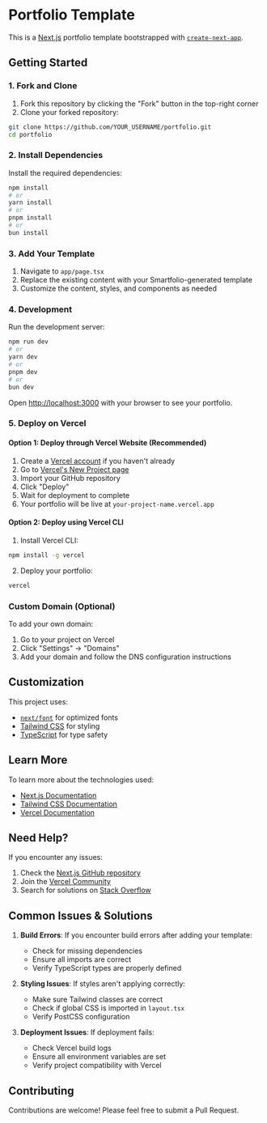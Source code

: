 # Portfolio Template

This is a [Next.js](https://nextjs.org) portfolio template bootstrapped with [`create-next-app`](https://nextjs.org/docs/app/api-reference/cli/create-next-app).

## Getting Started

### 1. Fork and Clone

1. Fork this repository by clicking the "Fork" button in the top-right corner
2. Clone your forked repository:

```bash
git clone https://github.com/YOUR_USERNAME/portfolio.git
cd portfolio
```

### 2. Install Dependencies

Install the required dependencies:

```bash
npm install
# or
yarn install
# or
pnpm install
# or
bun install
```

### 3. Add Your Template

1. Navigate to `app/page.tsx`
2. Replace the existing content with your Smartfolio-generated template
3. Customize the content, styles, and components as needed

### 4. Development

Run the development server:

```bash
npm run dev
# or
yarn dev
# or
pnpm dev
# or
bun dev
```

Open [http://localhost:3000](http://localhost:3000) with your browser to see your portfolio.

### 5. Deploy on Vercel

#### Option 1: Deploy through Vercel Website (Recommended)

1. Create a [Vercel account](https://vercel.com/signup) if you haven't already
2. Go to [Vercel's New Project page](https://vercel.com/new)
3. Import your GitHub repository
4. Click "Deploy"
5. Wait for deployment to complete
6. Your portfolio will be live at `your-project-name.vercel.app`

#### Option 2: Deploy using Vercel CLI

1. Install Vercel CLI:

```bash
npm install -g vercel
```

2. Deploy your portfolio:

```bash
vercel
```

### Custom Domain (Optional)

To add your own domain:

1. Go to your project on Vercel
2. Click "Settings" → "Domains"
3. Add your domain and follow the DNS configuration instructions

## Customization

This project uses:

- [`next/font`](https://nextjs.org/docs/app/building-your-application/optimizing/fonts) for optimized fonts
- [Tailwind CSS](https://tailwindcss.com) for styling
- [TypeScript](https://www.typescriptlang.org) for type safety

## Learn More

To learn more about the technologies used:

- [Next.js Documentation](https://nextjs.org/docs)
- [Tailwind CSS Documentation](https://tailwindcss.com/docs)
- [Vercel Documentation](https://vercel.com/docs)

## Need Help?

If you encounter any issues:

1. Check the [Next.js GitHub repository](https://github.com/vercel/next.js)
2. Join the [Vercel Community](https://vercel.com/community)
3. Search for solutions on [Stack Overflow](https://stackoverflow.com/questions/tagged/next.js)

## Common Issues & Solutions

1. **Build Errors**: If you encounter build errors after adding your template:

   - Check for missing dependencies
   - Ensure all imports are correct
   - Verify TypeScript types are properly defined

2. **Styling Issues**: If styles aren't applying correctly:

   - Make sure Tailwind classes are correct
   - Check if global CSS is imported in `layout.tsx`
   - Verify PostCSS configuration

3. **Deployment Issues**: If deployment fails:
   - Check Vercel build logs
   - Ensure all environment variables are set
   - Verify project compatibility with Vercel

## Contributing

Contributions are welcome! Please feel free to submit a Pull Request.
